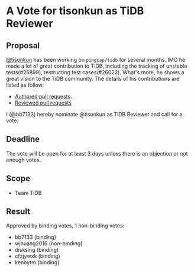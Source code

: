 # A Vote for tisonkun as TiDB Reviewer

## Proposal

[@tisonkun](https://github.com/tisonkun) has been working on `pingcap/tidb` for several months. IMO he made a lot of great contribution to TiDB, including the tracking of unstable tests(#25899), restructing test cases(#26022). What's more, he shows a great vision to the TiDB community. The details of his contributions are listed as follow:

* [Authored pull requests](https://github.com/pingcap/tidb/commits?author=tisonkun).
* [Reviewed pull requests](https://github.com/pingcap/tidb/pulls?q=is%3Apr+reviewed-by%3Atisonkun)

I (@bb7133) hereby nominate @tisonkun as TiDB Reviewer and call for a vote.

## Deadline

The vote will be open for at least 3 days unless there is an objection or not enough votes.

## Scope

* Team TiDB

## Result

Approved by binding votes, 1 non-binding votes:

* bb7133 (binding)
* wjhuang2016 (non-binding)
* disksing (binding)
* cfzjywxk (binding)
* kennytm (binding)
